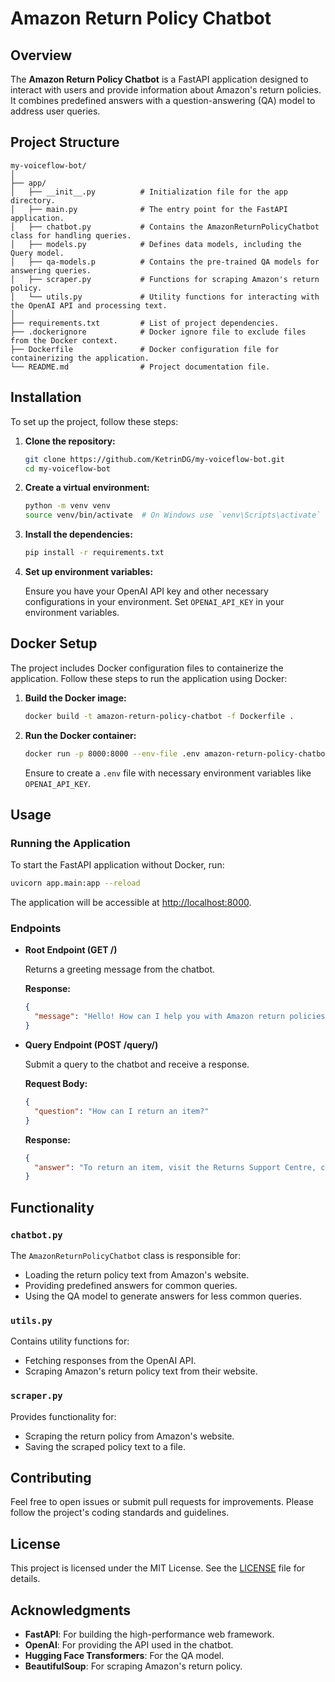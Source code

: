 # Amazon Return Policy Chatbot

## Overview

The **Amazon Return Policy Chatbot** is a FastAPI application designed to interact with users and provide information about Amazon's return policies. It combines predefined answers with a question-answering (QA) model to address user queries.

## Project Structure

```
my-voiceflow-bot/
│
├── app/
│   ├── __init__.py          # Initialization file for the app directory.
│   ├── main.py              # The entry point for the FastAPI application.
│   ├── chatbot.py           # Contains the AmazonReturnPolicyChatbot class for handling queries.
│   ├── models.py            # Defines data models, including the Query model.
│   ├── qa-models.p          # Contains the pre-trained QA models for answering queries.
│   ├── scraper.py           # Functions for scraping Amazon's return policy.
│   └── utils.py             # Utility functions for interacting with the OpenAI API and processing text.
│
├── requirements.txt         # List of project dependencies.
├── .dockerignore            # Docker ignore file to exclude files from the Docker context.
├── Dockerfile               # Docker configuration file for containerizing the application.
└── README.md                # Project documentation file.
```

## Installation

To set up the project, follow these steps:

1. **Clone the repository:**

    ```sh
    git clone https://github.com/KetrinDG/my-voiceflow-bot.git
    cd my-voiceflow-bot
    ```

2. **Create a virtual environment:**

    ```sh
    python -m venv venv
    source venv/bin/activate  # On Windows use `venv\Scripts\activate`
    ```

3. **Install the dependencies:**

    ```sh
    pip install -r requirements.txt
    ```

4. **Set up environment variables:**

    Ensure you have your OpenAI API key and other necessary configurations in your environment. Set `OPENAI_API_KEY` in your environment variables.

## Docker Setup

The project includes Docker configuration files to containerize the application. Follow these steps to run the application using Docker:

1. **Build the Docker image:**

    ```sh
    docker build -t amazon-return-policy-chatbot -f Dockerfile .
    ```

2. **Run the Docker container:**

    ```sh
    docker run -p 8000:8000 --env-file .env amazon-return-policy-chatbot
    ```

    Ensure to create a `.env` file with necessary environment variables like `OPENAI_API_KEY`.

## Usage

### Running the Application

To start the FastAPI application without Docker, run:

```sh
uvicorn app.main:app --reload
```

The application will be accessible at [http://localhost:8000](http://localhost:8000).

### Endpoints

- **Root Endpoint (GET /)**

    Returns a greeting message from the chatbot.

    **Response:**

    ```json
    {
      "message": "Hello! How can I help you with Amazon return policies?"
    }
    ```

- **Query Endpoint (POST /query/)**

    Submit a query to the chatbot and receive a response.

    **Request Body:**

    ```json
    {
      "question": "How can I return an item?"
    }
    ```

    **Response:**

    ```json
    {
      "answer": "To return an item, visit the Returns Support Centre, choose the item, and follow the instructions to print a return label."
    }
    ```

## Functionality

### `chatbot.py`

The `AmazonReturnPolicyChatbot` class is responsible for:

- Loading the return policy text from Amazon's website.
- Providing predefined answers for common queries.
- Using the QA model to generate answers for less common queries.

### `utils.py`

Contains utility functions for:

- Fetching responses from the OpenAI API.
- Scraping Amazon's return policy text from their website.

### `scraper.py`

Provides functionality for:

- Scraping the return policy from Amazon's website.
- Saving the scraped policy text to a file.

## Contributing

Feel free to open issues or submit pull requests for improvements. Please follow the project's coding standards and guidelines.

## License

This project is licensed under the MIT License. See the [LICENSE](LICENSE) file for details.

## Acknowledgments

- **FastAPI**: For building the high-performance web framework.
- **OpenAI**: For providing the API used in the chatbot.
- **Hugging Face Transformers**: For the QA model.
- **BeautifulSoup**: For scraping Amazon's return policy.

